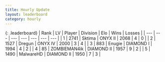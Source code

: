 ```yaml
---
title: Hourly Update
layout: leaderboard
category: hourly
---
```


{: .leaderboard}
| Rank | LV | Player | Division | Elo | Wins | Losses |
| --- | --- | --- | --- | --- | --- | --- |
| <span data-change="0">1</span> | 2741 | <span title="ID: 353063">Sktima</span> | ONYX II | <span data-change="22">2068</span> | <span data-change="2">4</span> | <span data-change="0">0</span> |
| <span data-change="0">2</span> | 1527 | <span title="ID: 337810">Dregun</span> | ONYX IV | <span data-change="-6">2000</span> | <span data-change="2">3</span> | <span data-change="3">4</span> |
| <span data-change="0">3</span> | 883 | <span title="ID: 623502">Enugie</span> | DIAMOND I | <span data-change="11">1994</span> | <span data-change="3">4</span> | <span data-change="1">2</span> |
| <span data-change="0">4</span> | 85 | <span title="ID: 756342">ZOMBIEMAN4ik</span> | DIAMOND II | <span data-change="-14">1957</span> | <span data-change="0">9</span> | <span data-change="1">2</span> |
| <span data-change="0">5</span> | 1490 | <span title="ID: 261794">MalwareHD</span> | DIAMOND II | <span data-change="6">1950</span> | <span data-change="1">7</span> | <span data-change="1">3</span> |